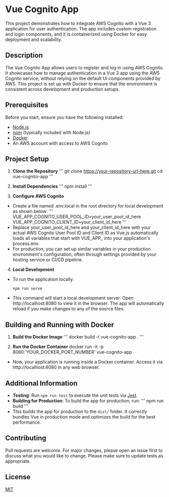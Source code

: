 # Vue Cognito App

This project demonstrates how to integrate AWS Cognito with a Vue 3 application for user authentication. The app includes custom registration and login components, and it is containerized using Docker for easy deployment and scalability.

## Description

The Vue Cognito App allows users to register and log in using AWS Cognito. It showcases how to manage authentication in a Vue 3 app using the AWS Cognito service, without relying on the default UI components provided by AWS. This project is set up with Docker to ensure that the environment is consistent across development and production setups.

## Prerequisites

Before you start, ensure you have the following installed:
- [Node.js](https://nodejs.org/) 
- [npm](https://www.npmjs.com/) (typically included with Node.js)
- [Docker](https://www.docker.com/products/docker-desktop)
- An AWS account with access to AWS Cognito

## Project Setup

1. **Clone the Repository**
'''
git clone https://your-repository-url-here.git
cd vue-cognito-app
'''

2. **Install Dependencies**
'''
npm install
'''

3. **Configure AWS Cognito**
- Create a file named .env.local in the root directory for local development as shown below:
'''
VUE_APP_COGNITO_USER_POOL_ID=your_user_pool_id_here
VUE_APP_COGNITO_CLIENT_ID=your_client_id_here
'''
- Replace your_user_pool_id_here and your_client_id_here with your actual AWS Cognito User Pool ID and Client ID as Vue.js automatically loads all variables that start with VUE_APP_ into your application's process.env.
- For production, you can set up similar variables in your production environment's configuration, often through settings provided by your hosting service or CI/CD pipeline.

4. **Local Development**
- To run the application locally:
  ```
  npm run serve
  ```
- This command will start a local development server. Open http://localhost:8080 to view it in the browser. The app will automatically reload if you make changes to any of the source files.

## Building and Running with Docker

1. **Build the Docker Image**
'''
docker build -t vue-cognito-app .
'''

2. **Run the Docker Container**
docker run -it -p 8080:'YOUR_DOCKER_PORT_NUMBER' vue-cognito-app
- Now, your application is running inside a Docker container. Access it via http://localhost:8080 in any web browser.

## Additional Information

- **Testing**: Run `npm run test` to execute the unit tests via [Jest](https://jestjs.io/).
- **Building for Production**: To build the app for production, run:
'''
npm run build
'''
- This builds the app for production to the `dist/` folder. It correctly bundles Vue in production mode and optimizes the build for the best performance.

## Contributing

Pull requests are welcome. For major changes, please open an issue first to discuss what you would like to change. Please make sure to update tests as appropriate.

## License

[MIT](https://choosealicense.com/licenses/mit/)
